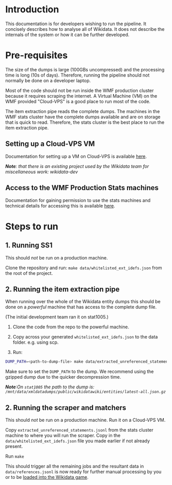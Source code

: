# Introduction
This documentation is for developers wishing to run the pipeline. It concisely describes how to analyse all of Wikidata.
It does not describe the internals of the system or how it can be further developed.

# Pre-requisites
The size of the dumps is large (100GBs uncompressed) and the processing time is long (10s of days).
Therefore, running the pipeline should not normally be done on a developer laptop.

Most of the code should not be run inside the WMF production cluster because it requires scraping the internet. A
Virtual Machine (VM) on the WMF provided "Cloud-VPS" is a good place to run most of the code.

The item extraction pipe reads the complete dumps. The machines in the WMF stats cluster have the complete dumps
available and are on storage that is quick to read. Therefore, the stats cluster is the best place to run the item extraction pipe.  

## Setting up a Cloud-VPS VM
Documentation for setting up a VM on Cloud-VPS is available [here](https://wikitech.wikimedia.org/wiki/Help:Cloud_VPS_Instances).

_**Note**: that there is an existing project used by the Wikidata team for miscellaneous work: wikidata-dev_

## Access to the WMF Production Stats machines
Documentation for gaining permission to use the stats machines and technical details for accessing this is available
[here](https://wikitech.wikimedia.org/wiki/Analytics/Data_access).

# Steps to run
## 1. Running SS1
This should *not* be run on a production machine.

Clone the repository and run: `make data/whitelisted_ext_idefs.json` from the root of the project.

## 2. Running the item extraction pipe
When running over the whole of the Wikidata entity dumps this should be done on a _powerful_ machine that has access to
the complete dump file.

(The initial development team ran it on stat1005.)

1. Clone the code from the repo to the powerful machine.

2. Copy across your generated `whitelisted_ext_idefs.json` to the data folder. e.g. using scp.

3. Run:
```bash
DUMP_PATH=<path-to-dump-file> make data/extracted_unreferenced_statements.jsonl
```

Make sure to set the `DUMP_PATH` to the dump. We recommend using the gzipped dump due to the quicker decompression
time.

_**Note**:On `stat1005` the path to the dump is: `/mnt/data/xmldatadumps/public/wikidatawiki/entities/latest-all.json.gz`_

## 2. Running the scraper and matchers
This should *not* be run on a production machine. Run it on a Cloud-VPS VM.

Copy `extracted_unreferenced_statements.jsonl` from the stats cluster machine to where you will run the scraper.
Copy in the `data/whitelisted_ext_idefs.json` file you made earlier if not already present.

Run `make`

This should trigger all the remaining jobs and the resultant data in `data/references.jsonl` is now ready for further
manual processing by you or to be [loaded into the Wikidata game](./wikidata-game.md).
